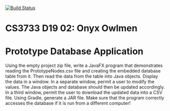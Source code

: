 [![Build Status](https://travis-ci.com/AustinShalit/CS3733-D19-Team-O-Project.svg?token=fZbCZqHZXBEsYFUSBifL&branch=master)](https://travis-ci.com/AustinShalit/CS3733-D19-Team-O-Project)

# CS3733 D19 02: Onyx Owlmen

# Prototype Database Application

Using the empty project zip file, write a JavaFX program that demonstrates reading the PrototypeNodes.csv file and creating the embedded database table from it. Then read the data from the table into Java objects. Display the data in a window. In a separate window, permit a user to modify the values. The Java objects and database should then be updated accordingly. In a third window, permit the user to download the updated data into a CSV file. Using Gradle, generate a JAR file. Make sure that the program correctly accesses the database if it is run from a different computer!
